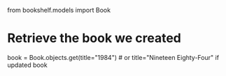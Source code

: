 from bookshelf.models import Book

# Retrieve the book we created
book = Book.objects.get(title="1984")  # or title="Nineteen Eighty-Four" if updated
book
